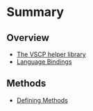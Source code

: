# Summary

## Overview

* [The VSCP helper library](README.md)
* [Language Bindings](bindings.md)

## Methods

* [Defining Methods](methods.md)

